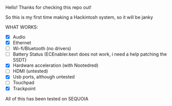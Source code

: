 Hello! Thanks for checking this repo out!

So this is my first time making a Hackintosh system, so it will be janky

WHAT WORKS:
- [x] Audio
- [x] Ethernet
- [ ] Wi-fi/Bluetooth (no drivers)
- [ ] Battery Status (ECEnabler.kext does not work, i need a help patching the SSDT)
- [x] Hardware acceleration (with Nootedred)
- [ ] HDMI (untested)
- [x] Usb ports, although untested
- [ ] Touchpad
- [x] Trackpoint

All of this has been tested on SEQUOIA

